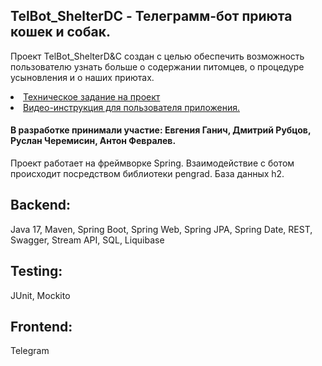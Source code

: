 <h2>TelBot_ShelterDC - Телеграмм-бот приюта кошек и собак.</h2>
  
Проект TelBot_ShelterD&amp;C создан с целью обеспечить возможность пользователю узнать больше о содержании питомцев, о процедуре усыновления и о наших приютах. 

<li><a href="https://skyengpublic.notion.site/47bcac1b049f4af6b351e2ab5d05afb4">Техническое задание на проект</a></li>
<li><a href="https://youtu.be/BVTfaKlOQkU">Видео-инструкция для пользователя приложения.</a></li>
<h4>В разработке принимали участие: Евгения Ганич, Дмитрий Рубцов, Руслан Черемисин, Антон Февралев.</h4>

Проект работает на фреймворке Spring. Взаимодействие с ботом происходит посредством библиотеки pengrad. База данных h2.

<h2>Backend:</h2>
    Java 17, Maven, Spring Boot, Spring Web, Spring JPA, Spring Date, REST, Swagger, Stream API, SQL, Liquibase
 <h2>Testing:</h2>
    JUnit, Mockito 
<h2>Frontend:</h2>
    Telegram
   
